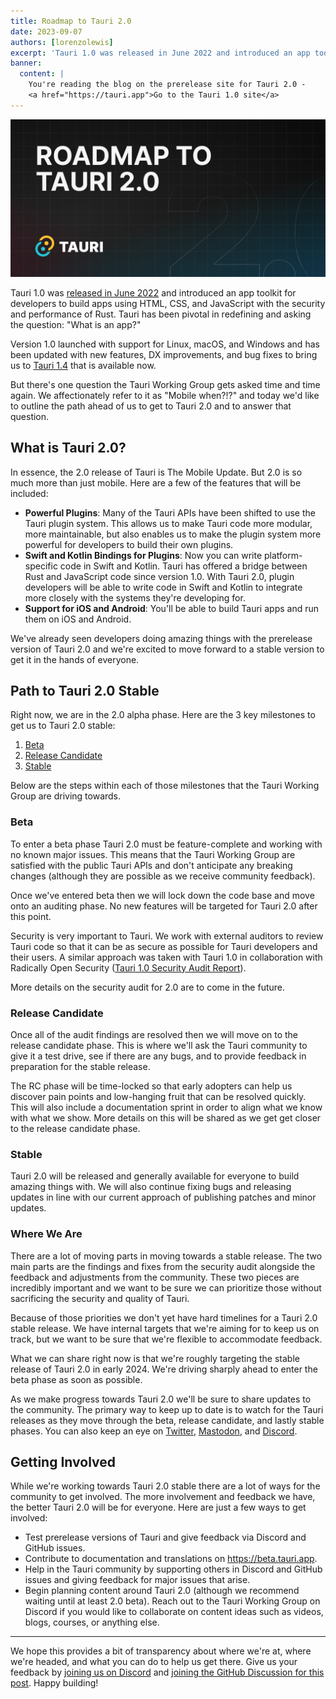 ```yaml
---
title: Roadmap to Tauri 2.0
date: 2023-09-07
authors: [lorenzolewis]
excerpt: 'Tauri 1.0 was released in June 2022 and introduced an app toolkit for developers to build apps using HTML, CSS, and JavaScript with the security and performance of Rust.'
banner:
  content: |
    You're reading the blog on the prerelease site for Tauri 2.0 -
    <a href="https://tauri.app">Go to the Tauri 1.0 site</a>
---
```


![Hero Image](./roadmap-to-tauri-2-0/header.png)

Tauri 1.0 was [released in June 2022](/blog/tauri-1-0) and introduced an app toolkit for developers to build apps using HTML, CSS, and JavaScript with the security and performance of Rust. Tauri has been pivotal in redefining and asking the question: "What is an app?"

Version 1.0 launched with support for Linux, macOS, and Windows and has been updated with new features, DX improvements, and bug fixes to bring us to [Tauri 1.4](/blog/tauri-1-4) that is available now.

But there's one question the Tauri Working Group gets asked time and time again. We affectionately refer to it as "Mobile when?!?" and today we'd like to outline the path ahead of us to get to Tauri 2.0 and to answer that question.

## What is Tauri 2.0?

In essence, the 2.0 release of Tauri is The Mobile Update. But 2.0 is so much more than just mobile. Here are a few of the features that will be included:

- **Powerful Plugins**: Many of the Tauri APIs have been shifted to use the Tauri plugin system. This allows us to make Tauri code more modular, more maintainable, but also enables us to make the plugin system more powerful for developers to build their own plugins.
- **Swift and Kotlin Bindings for Plugins**: Now you can write platform-specific code in Swift and Kotlin. Tauri has offered a bridge between Rust and JavaScript code since version 1.0. With Tauri 2.0, plugin developers will be able to write code in Swift and Kotlin to integrate more closely with the systems they're developing for.
- **Support for iOS and Android**: You'll be able to build Tauri apps and run them on iOS and Android.

<!-- TODO: Did I phrase all of the above correctly? Anything else that we want added in? -->

We've already seen developers doing amazing things with the prerelease version of Tauri 2.0 and we're excited to move forward to a stable version to get it in the hands of everyone.

## Path to Tauri 2.0 Stable

Right now, we are in the 2.0 alpha phase. Here are the 3 key milestones to get us to Tauri 2.0 stable:

1. [Beta](#beta)
2. [Release Candidate](#release-candidate)
3. [Stable](#stable)

Below are the steps within each of those milestones that the Tauri Working Group are driving towards.

### Beta

To enter a beta phase Tauri 2.0 must be feature-complete and working with no known major issues. This means that the Tauri Working Group are satisfied with the public Tauri APIs and don't anticipate any breaking changes (although they are possible as we receive community feedback).

Once we've entered beta then we will lock down the code base and move onto an auditing phase. No new features will be targeted for Tauri 2.0 after this point.

Security is very important to Tauri. We work with external auditors to review Tauri code so that it can be as secure as possible for Tauri developers and their users. A similar approach was taken with Tauri 1.0 in collaboration with Radically Open Security ([Tauri 1.0 Security Audit Report](https://github.com/tauri-apps/tauri/blob/dev/audits/Radically_Open_Security-v1-report.pdf)).

More details on the security audit for 2.0 are to come in the future.

### Release Candidate

Once all of the audit findings are resolved then we will move on to the release candidate phase. This is where we'll ask the Tauri community to give it a test drive, see if there are any bugs, and to provide feedback in preparation for the stable release.

The RC phase will be time-locked so that early adopters can help us discover pain points and low-hanging fruit that can be resolved quickly. This will also include a documentation sprint in order to align what we know with what we show. More details on this will be shared as we get get closer to the release candidate phase.

### Stable

Tauri 2.0 will be released and generally available for everyone to build amazing things with. We will also continue fixing bugs and releasing updates in line with our current approach of publishing patches and minor updates.

### Where We Are

There are a lot of moving parts in moving towards a stable release. The two main parts are the findings and fixes from the security audit alongside the feedback and adjustments from the community. These two pieces are incredibly important and we want to be sure we can prioritize those without sacrificing the security and quality of Tauri.

Because of those priorities we don't yet have hard timelines for a Tauri 2.0 stable release. We have internal targets that we're aiming for to keep us on track, but we want to be sure that we're flexible to accommodate feedback.

What we can share right now is that we're roughly targeting the stable release of Tauri 2.0 in early 2024. We're driving sharply ahead to enter the beta phase as soon as possible.

As we make progress towards Tauri 2.0 we'll be sure to share updates to the community. The primary way to keep up to date is to watch for the Tauri releases as they move through the beta, release candidate, and lastly stable phases. You can also keep an eye on [Twitter](https://twitter.com/TauriApps), [Mastodon](https://fosstodon.org/@TauriApps), and [Discord](https://discord.com/invite/tauri).

## Getting Involved

While we're working towards Tauri 2.0 stable there are a lot of ways for the community to get involved. The more involvement and feedback we have, the better Tauri 2.0 will be for everyone. Here are just a few ways to get involved:

- Test prerelease versions of Tauri and give feedback via Discord and GitHub issues.
- Contribute to documentation and translations on https://beta.tauri.app.
- Help in the Tauri community by supporting others in Discord and GitHub issues and giving feedback for major issues that arise.
- Begin planning content around Tauri 2.0 (although we recommend waiting until at least 2.0 beta). Reach out to the Tauri Working Group on Discord if you would like to collaborate on content ideas such as videos, blogs, courses, or anything else.

---

We hope this provides a bit of transparency about where we're at, where we're headed, and what you can do to help us get there. Give us your feedback by [joining us on Discord](https://discord.com/invite/tauri) and [joining the GitHub Discussion for this post](https://github.com/tauri-apps/tauri-docs/discussions/1522). Happy building!
